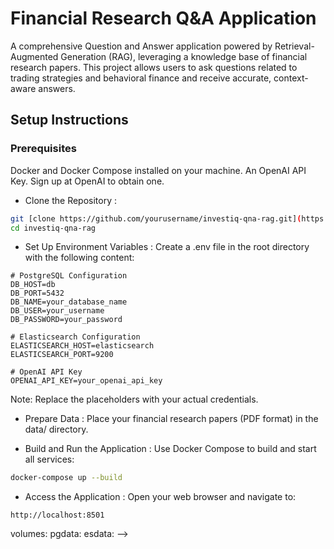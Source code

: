 # Financial Research Q&A Application
A comprehensive Question and Answer application powered by Retrieval-Augmented Generation (RAG), leveraging a knowledge base of financial research papers. This project allows users to ask questions related to trading strategies and behavioral finance and receive accurate, context-aware answers.

## Setup Instructions
### Prerequisites
Docker and Docker Compose installed on your machine.
An OpenAI API Key. Sign up at OpenAI to obtain one.
 - Clone the Repository : 
```bash
git [clone https://github.com/yourusername/investiq-qna-rag.git](https://github.com/blecktita/GenAI-TradeEducator-Copilot.git)
cd investiq-qna-rag
```
 - Set Up Environment Variables : Create a .env file in the root directory with the following content:
```env
# PostgreSQL Configuration
DB_HOST=db
DB_PORT=5432
DB_NAME=your_database_name
DB_USER=your_username
DB_PASSWORD=your_password

# Elasticsearch Configuration
ELASTICSEARCH_HOST=elasticsearch
ELASTICSEARCH_PORT=9200

# OpenAI API Key
OPENAI_API_KEY=your_openai_api_key
```
Note: Replace the placeholders with your actual credentials.
 - Prepare Data : Place your financial research papers (PDF format) in the data/ directory.

 - Build and Run the Application : Use Docker Compose to build and start all services:
```bash
docker-compose up --build
```
 - Access the Application : Open your web browser and navigate to:
```
http://localhost:8501
```

volumes:
  pgdata:
  esdata: -->
